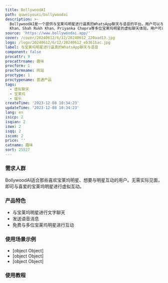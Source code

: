 ```yaml
---
title: BollywoodAI
path: quweiyouxi/bollywoodai
description: >-
  BollywoodAI是一个提供与宝莱坞明星进行逼真的WhatsApp聊天与语音的平台。用户可以与宝莱坞的知名明星进行文字聊天、发送语音消息等，体验与明星互动的乐趣。该平台提供了Salman
  Khan、Shah Rukh Khan、Priyanka Chopra等多位宝莱坞明星的虚拟聊天体验。用户可以免费与这些明星进行互动，感受宝莱坞明星的风采。
source: 'https://www.bollywoodai.app/'
cover: /cover/20240612/6/12/20240612_220aad13.jpg
logo: /logo/20240612/6/12/20240612_eb361bac.jpg
label: 与宝莱坞明星进行逼真的WhatsApp聊天与语音
component: false
procattr: 9
procattrname: 趣味
procform: 1
procformname: 网站
proctype: 1
proctypename: 普通产品
tags:
  - 虚拟聊天
  - 宝莱坞
  - 娱乐
createTime: '2023-12-08 10:34:23'
updateTime: '2023-12-08 10:34:23'
lang: en
isicp: 2
isqian: 2
iswx: 2
isqq: 2
iscom: 2
price: ''
catname: 趣味
sort: 25527
---
```




### 需求人群
BollywoodAI适合那些喜欢宝莱坞明星、想要与明星互动的用户。无需实际见面，即可与喜爱的宝莱坞明星进行虚拟互动。

### 产品特色
- 与宝莱坞明星进行文字聊天
- 发送语音消息
- 免费与多位宝莱坞明星进行互动

### 使用场景示例
- [object Object]
- [object Object]
- [object Object]

### 使用教程


  
